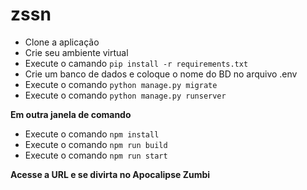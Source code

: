 # zssn

- Clone a aplicação
- Crie seu ambiente virtual
- Execute o camando `pip install -r requirements.txt`
- Crie um banco de dados e coloque o nome do BD no arquivo .env
- Execute o comando `python manage.py migrate`
- Execute o comando `python manage.py runserver`

**Em outra janela de comando**
- Execute o comando `npm install`
- Execute o comando `npm run build`
- Execute o comando `npm run start`

**Acesse a URL e se divirta no Apocalipse Zumbi**
